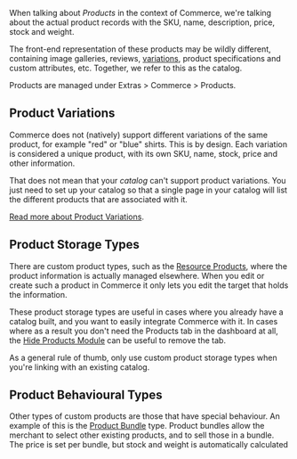 When talking about _Products_ in the context of Commerce, we're talking about the actual product records with the SKU, name, description, price, stock and weight. 

The front-end representation of these products may be wildly different, containing image galleries, reviews, [variations](Variations), product specifications and custom attributes, etc. Together, we refer to this as the catalog. 

Products are managed under Extras > Commerce > Products. 

## Product Variations

Commerce does not (natively) support different variations of the same product, for example "red" or "blue" shirts. This is by design. Each variation is considered a unique product, with its own SKU, name, stock, price and other information. 

That does not mean that your _catalog_ can't support product variations. You just need to set up your catalog so that a single page in your catalog will list the different products that are associated with it. 

[Read more about Product Variations](Variations). 

## Product Storage Types

There are custom product types, such as the [Resource Products](Resource_Products), where the product information is actually managed elsewhere. When you edit or create such a product in Commerce it only lets you edit the target that holds the information. 

These product storage types are useful in cases where you already have a catalog built, and you want to easily integrate Commerce with it. In cases where as a result you don't need the Products tab in the dashboard at all, the [Hide Products Module](../Modules/Admin/HideProducts) can be useful to remove the tab. 

As a general rule of thumb, only use custom product storage types when you're linking with an existing catalog. 

## Product Behavioural Types

Other types of custom products are those that have special behaviour. An example of this is the [Product Bundle](Bundles) type. Product bundles allow the merchant to select other existing products, and to sell those in a bundle. The price is set per bundle, but stock and weight is automatically calculated